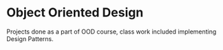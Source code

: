 # Object Oriented Design
Projects done as a part of OOD course, class work included implementing Design Patterns.
